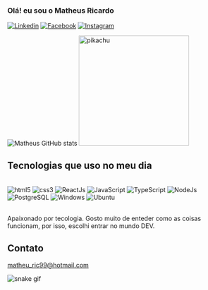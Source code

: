### Olá! eu sou o Matheus Ricardo

[![Linkedin](https://img.shields.io/badge/LinkedIn-0077B5?style=for-the-badge&logo=linkedin&logoColor=white)](https://www.linkedin.com/in/matheusricardopb/)
[![Facebook](https://img.shields.io/badge/Facebook-1877F2?style=for-the-badge&logo=facebook&logoColor=white)](https://www.facebook.com/matheus.ricardo.5836)
[![Instagram](https://img.shields.io/badge/Instagram-E4405F?style=for-the-badge&logo=instagram&logoColor=white)](https://www.instagram.com/matheusfoxy/)



![Matheus GitHub stats](https://github-readme-stats.vercel.app/api?username=MatheusRic&show_icons=true&theme=tokyonight)
<img width="250px" alt="pikachu" src="https://media.tenor.com/Y_j25eacevEAAAAj/cyndaquil-lol.gif">

## Tecnologias que uso no meu dia

<div style="display: innlie_block"><br/>
  <img alig="center" alt="html5" src="https://img.shields.io/badge/HTML-239120?style=for-the-badge&logo=html5&logoColor=white">
  <img alig="center" alt="css3" src="https://img.shields.io/badge/CSS3-1572B6?style=for-the-badge&logo=css3&logoColor=white">
  <img alig="center" alt="ReactJs" src="https://img.shields.io/badge/React-20232A?style=for-the-badge&logo=react&logoColor=61DAFB">
  <img alig="center" alt="JavaScript" src="https://img.shields.io/badge/JavaScript-F7DF1E?style=for-the-badge&logo=javascript&logoColor=black">
  <img alig="center" alt="TypeScript" src="https://img.shields.io/badge/TypeScript-007ACC?style=for-the-badge&logo=typescript&logoColor=white">
  <img alig="center" alt="NodeJs" src="https://img.shields.io/badge/Node.js-43853D?style=for-the-badge&logo=node.js&logoColor=white">
  <img alig="center" alt="PostgreSQL" src="https://img.shields.io/badge/PostgreSQL-316192?style=for-the-badge&logo=postgresql&logoColor=white">
  <img alig="center" alt="Windows" src="https://img.shields.io/badge/Windows-0078D6?style=for-the-badge&logo=windows&logoColor=white">
  <img alig="center" alt="Ubuntu" src="https://img.shields.io/badge/Ubuntu-E95420?style=for-the-badge&logo=ubuntu&logoColor=white">
</div><br/>



Apaixonado por tecologia. Gosto muito de enteder como as coisas funcionam, por isso, escolhi entrar no mundo DEV.

## Contato

matheu_ric99@hotmail.com<br/>

![snake gif](https://github.com/MatheusRic/MatheusRic/blob/output/github-contribution-grid-snake.svg)


